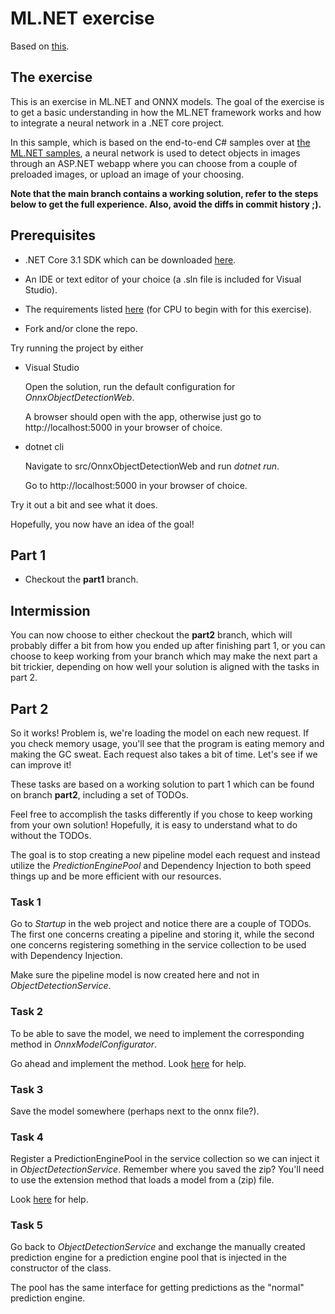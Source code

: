 # ML.NET exercise

Based on [this](https://github.com/dotnet/machinelearning-samples/releases/tag/186179).

## The exercise

This is an exercise in ML.NET and ONNX models.
The goal of the exercise is to get a basic understanding in how the ML.NET framework works and how to integrate a neural network in a .NET core project.

In this sample, which is based on the end-to-end C# samples over at [the ML.NET samples](https://github.com/dotnet/machinelearning-samples), a neural network is used to detect objects in images through an ASP.NET webapp where you can choose from a couple of preloaded images, or upload an image of your choosing.

**Note that the main branch contains a working solution, refer to the steps below to get the full experience. Also, avoid the diffs in commit history ;).**

## Prerequisites

* .NET Core 3.1 SDK which can be downloaded [here](https://dotnet.microsoft.com/download/dotnet-core/3.1).

* An IDE or text editor of your choice (a .sln file is included for Visual Studio).

* The requirements listed [here](https://github.com/microsoft/onnxruntime/tree/v1.4.0#system-requirements) (for CPU to begin with for this exercise).

* Fork and/or clone the repo.

Try running the project by either

* Visual Studio
  
  Open the solution, run the default configuration for _OnnxObjectDetectionWeb_.
  
  A browser should open with the app, otherwise just go to http://localhost:5000 in your browser of choice.

* dotnet cli
  
  Navigate to src/OnnxObjectDetectionWeb and run _dotnet run_.

  Go to http://localhost:5000 in your browser of choice.

Try it out a bit and see what it does.

Hopefully, you now have an idea of the goal!

## Part 1

* Checkout the **part1** branch.


## Intermission

You can now choose to either checkout the **part2** branch, which will probably differ a bit from how you ended up after finishing part 1, or you can choose to keep working from your branch which may make the next part a bit trickier, depending on how well your solution is aligned with the tasks in part 2.

## Part 2

So it works! Problem is, we're loading the model on each new request.
If you check memory usage, you'll see that the program is eating memory and making the GC sweat.
Each request also takes a bit of time.
Let's see if we can improve it!

These tasks are based on a working solution to part 1 which can be found on branch **part2**, including a set of TODOs.

Feel free to accomplish the tasks differently if you chose to keep working from your own solution!
Hopefully, it is easy to understand what to do without the TODOs.

The goal is to stop creating a new pipeline model each request and instead utilize the _PredictionEnginePool_ and Dependency Injection to both speed things up and be more efficient with our resources.

### Task 1

Go to _Startup_ in the web project and notice there are a couple of TODOs.
The first one concerns creating a pipeline and storing it, while the second one concerns registering something in the service collection to be used with Dependency Injection.

Make sure the pipeline model is now created here and not in _ObjectDetectionService_.

### Task 2

To be able to save the model, we need to implement the corresponding method in _OnnxModelConfigurator_.

Go ahead and implement the method.
Look [here](https://docs.microsoft.com/en-us/dotnet/machine-learning/how-to-guides/save-load-machine-learning-models-ml-net) for help.

### Task 3

Save the model somewhere (perhaps next to the onnx file?).

### Task 4

Register a PredictionEnginePool in the service collection so we can inject it in _ObjectDetectionService_. Remember where you saved the zip? You'll need to use the extension method that loads a model from a (zip) file.

Look [here](https://docs.microsoft.com/en-us/dotnet/machine-learning/how-to-guides/serve-model-web-api-ml-net#register-predictionenginepool-for-use-in-the-application) for help.

### Task 5

Go back to _ObjectDetectionService_ and exchange the manually created prediction engine for a prediction engine pool that is injected in the constructor of the class.

The pool has the same interface for getting predictions as the "normal" prediction engine.
